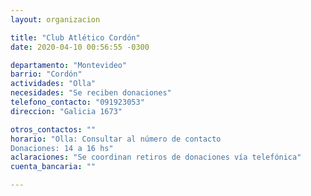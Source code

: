 ```yaml
---
layout: organizacion

title: "Club Atlético Cordón"
date: 2020-04-10 00:56:55 -0300

departamento: "Montevideo"
barrio: "Cordón"
actividades: "Olla"
necesidades: "Se reciben donaciones"
telefono_contacto: "091923053"
direccion: "Galicia 1673"

otros_contactos: ""
horario: "Olla: Consultar al número de contacto
Donaciones: 14 a 16 hs"
aclaraciones: "Se coordinan retiros de donaciones vía telefónica"
cuenta_bancaria: ""

---
```

